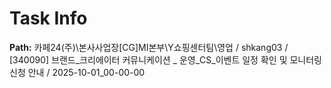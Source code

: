 # Task Info

**Path:** 카페24(주)\본사사업장\[CG]MI본부\Y쇼핑센터팀\영업 / shkang03 / [340090] 브랜드_크리에이터 커뮤니케이션 _ 운영_CS_이벤트 일정 확인 및 모니터링 신청 안내 / 2025-10-01_00-00-00


